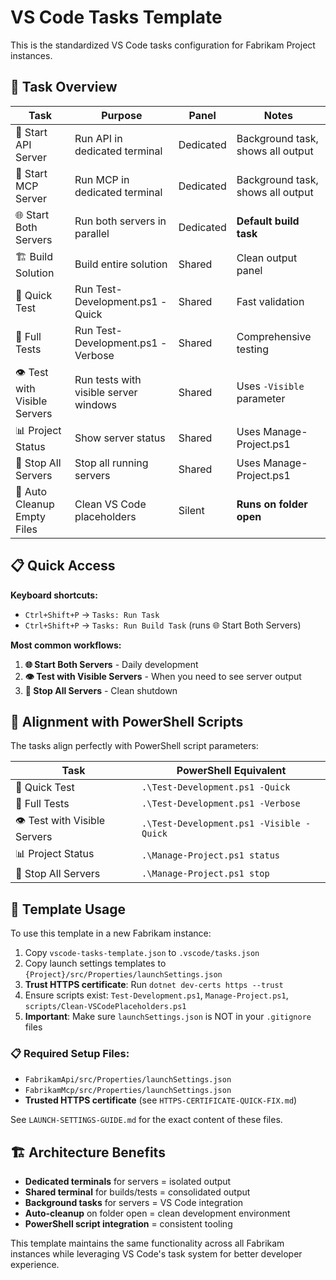 # VS Code Tasks Template

This is the standardized VS Code tasks configuration for Fabrikam Project instances.

## 🎯 **Task Overview**

| Task | Purpose | Panel | Notes |
|------|---------|-------|-------|
| 🚀 Start API Server | Run API in dedicated terminal | Dedicated | Background task, shows all output |
| 🤖 Start MCP Server | Run MCP in dedicated terminal | Dedicated | Background task, shows all output |
| 🌐 Start Both Servers | Run both servers in parallel | Dedicated | **Default build task** |
| 🏗️ Build Solution | Build entire solution | Shared | Clean output panel |
| 🧪 Quick Test | Run Test-Development.ps1 -Quick | Shared | Fast validation |
| 🧪 Full Tests | Run Test-Development.ps1 -Verbose | Shared | Comprehensive testing |
| 👁️ Test with Visible Servers | Run tests with visible server windows | Shared | Uses `-Visible` parameter |
| 📊 Project Status | Show server status | Shared | Uses Manage-Project.ps1 |
| 🛑 Stop All Servers | Stop all running servers | Shared | Uses Manage-Project.ps1 |
| 🧹 Auto Cleanup Empty Files | Clean VS Code placeholders | Silent | **Runs on folder open** |

## 📋 **Quick Access**

**Keyboard shortcuts:**
- `Ctrl+Shift+P` → `Tasks: Run Task`
- `Ctrl+Shift+P` → `Tasks: Run Build Task` (runs 🌐 Start Both Servers)

**Most common workflows:**
1. **🌐 Start Both Servers** - Daily development
2. **👁️ Test with Visible Servers** - When you need to see server output
3. **🛑 Stop All Servers** - Clean shutdown

## 🔧 **Alignment with PowerShell Scripts**

The tasks align perfectly with PowerShell script parameters:

| Task | PowerShell Equivalent |
|------|----------------------|
| 🧪 Quick Test | `.\Test-Development.ps1 -Quick` |
| 🧪 Full Tests | `.\Test-Development.ps1 -Verbose` |
| 👁️ Test with Visible Servers | `.\Test-Development.ps1 -Visible -Quick` |
| 📊 Project Status | `.\Manage-Project.ps1 status` |
| 🛑 Stop All Servers | `.\Manage-Project.ps1 stop` |

## 🔧 **Template Usage**

To use this template in a new Fabrikam instance:

1. Copy `vscode-tasks-template.json` to `.vscode/tasks.json`
2. Copy launch settings templates to `{Project}/src/Properties/launchSettings.json`
3. **Trust HTTPS certificate**: Run `dotnet dev-certs https --trust`
4. Ensure scripts exist: `Test-Development.ps1`, `Manage-Project.ps1`, `scripts/Clean-VSCodePlaceholders.ps1`
5. **Important**: Make sure `launchSettings.json` is NOT in your `.gitignore` files

### 📋 **Required Setup Files:**
- `FabrikamApi/src/Properties/launchSettings.json`
- `FabrikamMcp/src/Properties/launchSettings.json`
- **Trusted HTTPS certificate** (see `HTTPS-CERTIFICATE-QUICK-FIX.md`)

See `LAUNCH-SETTINGS-GUIDE.md` for the exact content of these files.

## 🏗️ **Architecture Benefits**

- **Dedicated terminals** for servers = isolated output
- **Shared terminal** for builds/tests = consolidated output  
- **Background tasks** for servers = VS Code integration
- **Auto-cleanup** on folder open = clean development environment
- **PowerShell script integration** = consistent tooling

This template maintains the same functionality across all Fabrikam instances while leveraging VS Code's task system for better developer experience.
